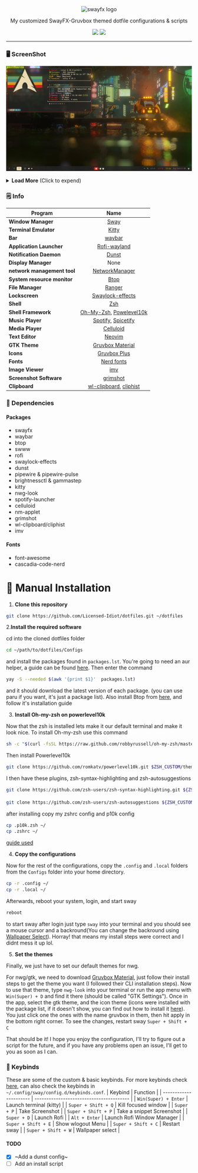 <div align="center">
<img src="https://github.com/WillPower3309/swayfx/blob/master/assets/swayfx_logo.svg" width="256" alt="swayfx logo">
<p>My customized SwayFX-Gruvbox themed dotfile configurations & scripts</p>
<a href='#'><img src="https://img.shields.io/badge/Sway-Dotfiles-_%3F?style=flat-square&logo=wayland&logoColor=b16286&labelColor=282828&color=b16286"/></a>
<a href='#'><img src="https://img.shields.io/badge/Maintained%3F-Yes-green.svg?style=flat-square&labelColor=282828&color=458588"></img></a>
</div>

---

### 🖥️ ScreenShot

![](preview/1.png)


<details>
<summary><b>Load More</b> <span style="font-size:14px;">(Click to expend) </span> </summary>

![](preview/2.png)

![](preview/3.png)

![](preview/4.png)
</details>

### 🗒️ Info

|Program|Name|
| - | :--: |
|**Window Manager**|[Sway](https://github.com/WillPower3309/swayfx)|
|**Terminal Emulator**|[Kitty](https://github.com/kovidgoyal/kitty)|
|**Bar**|[waybar](https://github.com/Alexays/Waybar)|
|**Application Launcher**|[Rofi-wayland](https://github.com/lbonn/rofi)|
|**Notification Daemon**|[Dunst](https://github.com/dunst-project/dunst)|
|**Display Manager**|None|
|**network management tool**|[NetworkManager](https://networkmanager.dev/)|
|**System resource monitor**|[Btop](https://github.com/aristocratos/btop)|
|**File Manager**|[Ranger](https://github.com/ranger/ranger)|
|**Lockscreen**|[Swaylock-effects](https://github.com/mortie/swaylock-effects)|
|**Shell**|[Zsh](https://www.zsh.org/)|
|**Shell Framework**|[Oh-My-Zsh](https://github.com/ohmyzsh/ohmyzsh), [Powelevel10k](https://github.com/romkatv/powerlevel10k)|
|**Music Player**|[Spotify](https://github.com/kpcyrd/spotify-launcher), [Spicetify](https://spicetify.app/)|
|**Media Player**|[Celluloid](https://celluloid-player.github.io/)|
|**Text Editor**|[Neovim](https://github.com/neovim/neovim)|
|**GTK Theme**|[Gruvbox Material](https://github.com/Fausto-Korpsvart/Gruvbox-GTK-Theme)|
|**Icons**|[Gruvbox Plus](https://github.com/SylEleuth/gruvbox-plus-icon-pack)|
|**Fonts**|[Nerd fonts](https://github.com/ryanoasis/nerd-fonts)|
|**Image Viewer**|[imv](https://sr.ht/~exec64/imv/)|
|**Screenshot Software**|[grimshot](https://github.com/swaywm/sway/blob/master/contrib/grimshot)|
|**Clipboard**|[wl-clipboard](https://github.com/bugaevc/wl-clipboard), [cliphist](https://github.com/sentriz/cliphist)|

### 🔨 Dependencies
#### Packages
  - swayfx
  - waybar
  - btop
  - swww
  - rofi
  - swaylock-effects
  - dunst
  - pipewire & pipewire-pulse
  - brightnessctl & gammastep
  - kitty
  - nwg-look
  - spotify-launcher
  - celluloid
  - nm-applet
  - grimshot
  - wl-clipboard/cliphist
  - imv
#### Fonts
  - font-awesome
  - cascadia-code-nerd


# 🚀 Manual Installation
1. **Clone this repository**
```bash
git clone https://github.com/Licensed-Idiot/dotfiles.git ~/dotfiles
```

2.**Install the required software**

cd into the cloned dotfiles folder
```bash
cd ~/path/to/dotfiles/Configs
```
and install the packages found in `packages.lst`.
You're going to need an aur helper, a guide can be found [here](https://itsfoss.com/install-yay-arch-linux/). Then enter the command
```bash
yay -S --needed $(awk '{print $1}'  packages.lst)
```
and it should download the latest version of each package. (you can use paru if you want, it's just a package list).
Also install Btop from [here](https://github.com/aristocratos/btop?tab=readme-ov-file#installation), and follow it's installation guide

3. **Install Oh-my-zsh on powerlevel10k**

Now that the zsh is installed lets make it our default terminal and make it look nice.
To install Oh-my-zsh use this command
```bash
sh -c "$(curl -fsSL https://raw.github.com/robbyrussell/oh-my-zsh/master/tools/install.sh)"
```
Then install Powerlevel10k
```bash
git clone https://github.com/romkatv/powerlevel10k.git $ZSH_CUSTOM/themes/powerlevel10k
```
I then have these plugins, zsh-syntax-highlighting and zsh-autosuggestions
```bash
git clone https://github.com/zsh-users/zsh-syntax-highlighting.git ${ZSH_CUSTOM:-~/.oh-my-zsh/custom}/plugins/zsh-syntax-highlighting

git clone https://github.com/zsh-users/zsh-autosuggestions ${ZSH_CUSTOM:-~/.oh-my-zsh/custom}/plugins/zsh-autosuggestions
```
after installing copy my zshrc config and p10k config
```bash
cp .p10k.zsh ~/
cp .zshrc ~/
```
[guide used](https://dev.to/abdfnx/oh-my-zsh-powerlevel10k-cool-terminal-1no0)

4. **Copy the configurations**

Now for the rest of the configurations, copy the `.config` and `.local` folders from the `Configs` folder into your home directory.
```bash
cp -r .config ~/
cp -r .local ~/
```
Afterwards, reboot your system, login, and start sway
```bash
reboot
```
to start sway after login just type `sway` into your terminal and you should see a mouse cursor and a backround(You can change the backround using [Wallpaper Select](#-keybinds)). 
Horray! that means my install steps were correct and I didnt mess it up lol.

5. **Set the themes**

Finally, we just have to set our default themes for nwg.

For nwg/gtk, we need to download [Gruvbox Material](https://github.com/Fausto-Korpsvart/Gruvbox-GTK-Theme), just follow their install steps to get the theme you want (I followed their CLI installation steps). 
Now to use that theme, type `nwg-look` into your terminal or run the app menu with `Win(Super) + D` and find it there (should be called "GTK Settings").
 Once in the app, select the gtk theme, and the icon theme (icons were installed with the package list, if it doesn't show, you can find out how to install it [here](https://github.com/SylEleuth/gruvbox-plus-icon-pack)). You just click one the ones with the name gruvbox in them, then hit apply in the bottom right corner. To see the changes, restart sway `Super + Shift + C`

That should be it! I hope you enjoy the configuration, I'll try to figure out a script for the future, and if you have any problems open an issue, I'll get to you as soon as I can.

### 🔑 Keybinds 
These are some of the custom & basic keybinds. For more keybinds check [here](https://depau.github.io/sway-cheatsheet/), can also check the keybinds in `~/.config/sway/config.d/keybinds.conf`.
|        Keybind         |                 Function                 |
| ---------------------- | ---------------------------------------- |
| `Win(Super) + Enter`   | Launch terminal (kitty)                  |
| `Super + Shift + Q`    | Kill focused window                      |
| `Super + P`            | Take Screenshot                          |
| `Super + Shift + P`    | Take a snippet Screenshot                |
| `Super + D`            | Launch Rofi                               |
| `Alt + Enter`          | Launch Rofi Window Manager                |
| `Super + Shift + E`    | Show wlogout Menu                        |
| `Super + Shift + C`    | Restart sway                             |
| `Super + Shift + W`    | Wallpaper select                         |

#### TODO 
- [x] ~Add a dunst config~
- [ ] Add an install script
